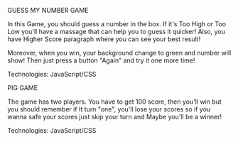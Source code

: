GUESS MY NUMBER GAME

In this Game, you should guess a number in the box.
If it's Too High or Too Low you'll have a massage that can help you to guess it quicker!
Also, you have Higher Score paragraph where you can see your best result!

Moreover, when you win, your background change to green and number will show!
Then just press a button "Again" and try it one more time!

Technologies: JavaScript/CSS

PIG GAME

The game has two players. You have to get 100 score, then you'll win but you should remember if
It turn "one", you'll lose your scores so if you wanna safe your scores just skip your turn and 
Maybe you'll be a winner!

Technologies: JavaScript/CSS
